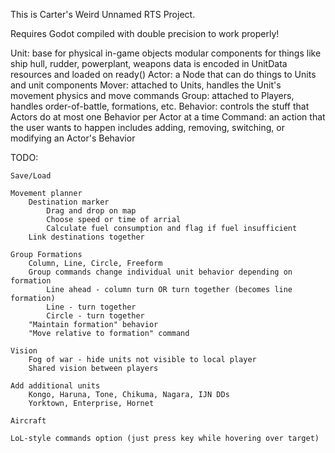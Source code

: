 This is Carter's Weird Unnamed RTS Project.

Requires Godot compiled with double precision to work properly!


Unit: base for physical in-game objects
	modular components for things like ship hull, rudder, powerplant, weapons
	data is encoded in UnitData resources and loaded on ready()
Actor: a Node that can do things to Units and unit components
	Mover: attached to Units, handles the Unit's movement physics and move commands
	Group: attached to Players, handles order-of-battle, formations, etc.
Behavior: controls the stuff that Actors do
	at most one Behavior per Actor at a time
Command: an action that the user wants to happen
	includes adding, removing, switching, or modifying an Actor's Behavior


TODO:

	Save/Load
	
	Movement planner
		Destination marker
			Drag and drop on map
			Choose speed or time of arrial
			Calculate fuel consumption and flag if fuel insufficient
		Link destinations together
	
	Group Formations
		Column, Line, Circle, Freeform
		Group commands change individual unit behavior depending on formation
			Line ahead - column turn OR turn together (becomes line formation)
			Line - turn together
			Circle - turn together
		"Maintain formation" behavior
		"Move relative to formation" command
	
	Vision
		Fog of war - hide units not visible to local player
		Shared vision between players
	
	Add additional units
		Kongo, Haruna, Tone, Chikuma, Nagara, IJN DDs
		Yorktown, Enterprise, Hornet
	
	Aircraft
	
	LoL-style commands option (just press key while hovering over target)
	
	

